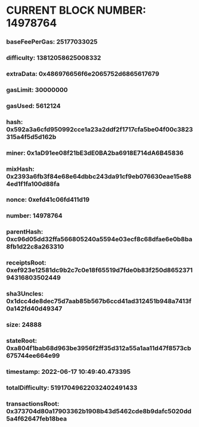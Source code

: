 # CURRENT BLOCK NUMBER: 14978764

### baseFeePerGas: 25177033025
### difficulty: 13812058625008332
### extraData: 0x486976656f6e2065752d6865617679
### gasLimit: 30000000
### gasUsed: 5612124
### hash: 0x592a3a6cfd950992cce1a23a2ddf2f1717cfa5be04f00c3823315a4f5d5d162b
### miner: 0x1aD91ee08f21bE3dE0BA2ba6918E714dA6B45836
### mixHash: 0x2393a6fb3f84e68e64dbbc243da91cf9eb076630eae15e884ed1f1fa100d88fa
### nonce: 0xefd41c06fd411d19
### number: 14978764
### parentHash: 0xc96d05dd32ffa566805240a5594e03ecf8c68dfae6e0b8ba8fb1d22c8a263310
### receiptsRoot: 0xef923e12581dc9b2c7c0e18f65519d7fde0b83f250d865237194316803502449
### sha3Uncles: 0x1dcc4de8dec75d7aab85b567b6ccd41ad312451b948a7413f0a142fd40d49347
### size: 24888
### stateRoot: 0xa804f1bab68d963be3956f2ff35d312a55a1aa11d47f8573cb675744ee664e99
### timestamp: 2022-06-17 10:49:40.473395
### totalDifficulty: 51917049622032402491433
### transactionsRoot: 0x373704d80a17903362b1908b43d5462cde8b9dafc5020dd5a4f62647feb18bea
